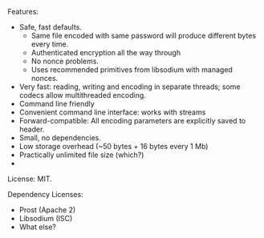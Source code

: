 
Features:
 * Safe, fast defaults. 
    * Same file encoded with same password will produce different bytes every time.
    * Authenticated encryption all the way through
    * No nonce problems.
    * Uses recommended primitives from libsodium with managed nonces.
 * Very fast: reading, writing and encoding in separate threads; some codecs allow multithreaded encoding.
 * Command line friendly
 * Convenient command line interface: works with streams
 * Forward-compatible: All encoding parameters are explicitly saved to header.
 * Small, no dependencies.
 * Low storage overhead (~50 bytes + 16 bytes every 1 Mb)
 * Practically unlimited file size (which?)
 * 
 
 
License: MIT.

Dependency Licenses:
 * Prost (Apache 2)
 * Libsodium (ISC)
 * What else? 
 
